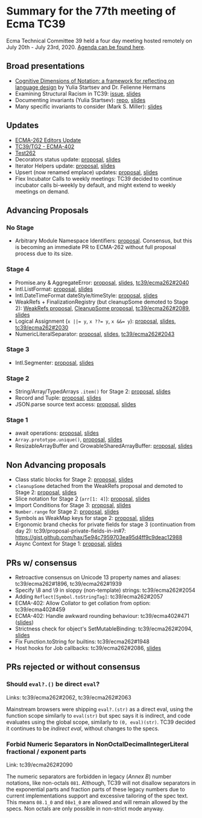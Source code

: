 # Summary for the 77th meeting of Ecma TC39

Ecma Technical Committee 39 held a four day meeting hosted remotely on July 20th - July 23rd, 2020. [Agenda can be found here](https://github.com/tc39/agendas/blob/master/2020/07.md).

## Broad presentations

- [Cognitive Dimensions of Notation: a framework for reflecting on language design](https://docs.google.com/presentation/d/1OpKfS5UYgcwmBuejoSOBpbgsYXXzO0gG7GJHo65UXPE) by Yulia Startsev and Dr. Felienne Hermans
- Examining Structural Racism in TC39: [issue](https://github.com/tc39/Reflector/issues/305), [slides](https://docs.google.com/presentation/d/1i9-VCNi4KZNisntn9TTCFaZhrPwMQr4XuYEqHBg7pAE)
- Documenting invariants (Yulia Startsev): [repo](https://github.com/codehag/documenting-invariants), [slides](https://docs.google.com/presentation/d/1a9-E87grtSbFGTHMfEJJoVjbHbSTe2PH_ed8StssZ_w)
- Many specific invariants to consider (Mark S. Miller): [slides](https://github.com/tc39/agendas/raw/master/2020/07-slides-some-invariants.pdf)

## Updates

- [ECMA-262 Editors Update](https://docs.google.com/presentation/d/1O8wGWehzMhqb_Jz2JfmyUxyUepxanc8sEVMlTRUVnfo)
- [TC39/TG2 - ECMA-402](https://docs.google.com/presentation/d/1C54jVjcuE27wq658CbMi0KEfa5ded_WIWvdq1JP8QDI)
- [Test262](https://docs.google.com/presentation/d/1tsqTUZioHi8YxRF_CapxcZTjZQYDClEgXOFUm0W4gHg)
- Decorators status update: [proposal](https://github.com/tc39/proposal-decorators/), [slides](https://slides.com/pzuraq/decorators-3cb407)
- Iterator Helpers update: [proposal](https://github.com/tc39/proposal-iterator-helpers), [slides](https://docs.google.com/presentation/d/1YNLzi_ENRtxp5bjhXMUplQ0VIQBUFLyucbNFt_oaNgQ)
- Upsert (now renamed emplace) updates: [proposal](https://github.com/tc39/proposal-upsert), [slides](https://docs.google.com/presentation/d/16PtTpuvkTFycaaqkk5XGZRPLNwzUrzBuN9y7VSrGX9k/edit#slide=id.p)
- Flex Incubator Calls to weekly meetings: TC39 decided to continue incubator calls bi-weekly by default, and might extend to weekly meetings on demand.

## Advancing Proposals

### No Stage

- Arbitrary Module Namespace Identifiers: [proposal](https://github.com/bmeck/proposal-arbitrary-module-namespace-identifiers). Consensus, but this is becoming an immediate PR to ECMA-262 without full proposal process due to its size.

### Stage 4

- Promise.any & AggregateError: [proposal](https://github.com/tc39/proposal-promise-any), [slides](https://docs.google.com/presentation/d/1PcfPP5nLVG8w5OosQt5PWwOmFUPuD5pg1rgGaF1JVis), [tc39/ecma262#2040](https://github.com/tc39/ecma262/pull/2040)
- Intl.ListFormat: [proposal](https://github.com/tc39/proposal-intl-list-format), [slides](https://docs.google.com/presentation/d/13gxxnt-JMuWXJhzwuU2jtBRZ8RGJgJ0Y8RsIvHEQU7k/edit#slide=id.p)
- Intl.DateTimeFormat dateStyle/timeStyle: [proposal](https://github.com/tc39/proposal-intl-datetime-style), [slides](https://docs.google.com/presentation/d/1USMb1b_1zDMAlw3Aw5k9DpqZsZ3NS_q9gOyhRCQc-qg)
- WeakRefs + FinalizationRegistry (but cleanupSome demoted to Stage 2): [WeakRefs proposal](https://github.com/tc39/proposal-weakrefs/), [CleanupSome proposal](https://github.com/codehag/proposal-cleanup-some), [tc39/ecma262#2089](https://github.com/tc39/ecma262/pull/2089), [slides](https://docs.google.com/presentation/d/1NYhEELzOnhJGU7inKz0r0TrEa0h33krr1nEb3X_ze5w)
- Logical Assignment (`x ||= y`, `x ??= y`, `x &&= y`): [proposal](https://github.com/tc39/proposal-logical-assignment), [slides](https://docs.google.com/presentation/d/1rq448C-mzxWzBs6RTInczGTjs4xv5gQenDJY1fGogX0), [tc39/ecma262#2030](https://github.com/tc39/ecma262/pull/2030)
- NumericLiteralSeparator: [proposal](https://github.com/tc39/proposal-numeric-separator), [slides](https://docs.google.com/presentation/d/1rLT5m3d0yk2KMlka4KZKf2uz9oITdpfr6evAV_jaKcc), [tc39/ecma262#2043](https://github.com/tc39/ecma262/pull/2043)

### Stage 3

- Intl.Segmenter: [proposal](https://github.com/tc39/proposal-intl-segmenter), [slides](https://docs.google.com/presentation/d/1LOOt4WPvQdOK3banHkz1V8sdl8Z-7Z9jXBRRS9Ek8-M)

### Stage 2

- String/Array/TypedArrays `.item()` for Stage 2: [proposal](https://github.com/tabatkins/proposal-item-method), [slides](https://docs.google.com/presentation/d/1N-oXRRKDA7patBA4HIYkzN67j1pbyOxuDZoYRvPFmuA)
- Record and Tuple: [proposal](https://github.com/tc39/proposal-record-tuple), [slides](https://button.dev/talks/record-and-tuple-tc39-july-2020.pdf)
- JSON.parse source text access: [proposal](https://tc39.es/proposal-json-parse-with-source/), [slides](https://docs.google.com/presentation/d/1MGJhUvrWl4dE4otjUm8jXDrhaZLh9g7dnasnfK-VyZg/edit?usp=sharing)

### Stage 1

- await operations: [proposal](https://jack-works.github.io/proposal-await.ops/), [slides](https://docs.google.com/presentation/d/116FDDK2klJoEL8s2Q7UXiDApC681N-Q9SwpC0toAzTU/edit#slide=id.g89f56b0333_1_40)
- `Array.prototype.unique()`, [proposal](https://github.com/TechQuery/array-unique-proposal), [slides](https://docs.google.com/presentation/d/116FDDK2klJoEL8s2Q7UXiDApC681N-Q9SwpC0toAzTU/edit#slide=id.g89f56b0333_1_150)
- ResizableArrayBuffer and GrowableSharedArrayBuffer: [proposal](https://github.com/syg/proposal-resizablearraybuffer), [slides](https://docs.google.com/presentation/d/17QwbVQEYClzfCDGgWyZg0V_zTC1DWsNwPWvJPuXIqRg)

## Non Advancing proposals

- Class static blocks for Stage 2: [proposal](https://tc39.es/proposal-class-static-block/), [slides](https://onedrive.live.com/view.aspx?resid=934F1675ED4C1638!291940&ithint=file%2cpptx&authkey=!ADFod3jufA89iM8)
- `cleanupSome` detached from the WeakRefs proposal and demoted to Stage 2: [proposal](https://github.com/codehag/proposal-cleanup-some), [slides](https://docs.google.com/presentation/d/1NYhEELzOnhJGU7inKz0r0TrEa0h33krr1nEb3X_ze5w)
- Slice notation for Stage 2 (`arr[1: 4]`): [proposal](https://github.com/tc39/proposal-slice-notation), [slides](https://docs.google.com/presentation/d/1EBpiGuYn2ChDvcd67fpz6gGY14kO8VCuAKOhFMxOqEQ)
- Import Conditions for Stage 3: [proposal](https://github.com/tc39/proposal-import-conditions), [slides](https://docs.google.com/presentation/d/18THsm_ZAog70m0ZlEokRCfyrarMiA1yr6YDAvFXjVNU)
- `Number.range` for Stage 2: [proposal](https://github.com/tc39/proposal-Number.range), [slides](https://docs.google.com/presentation/d/116FDDK2klJoEL8s2Q7UXiDApC681N-Q9SwpC0toAzTU/edit#slide=id.p)
- Symbols as WeakMap keys for stage 2: [proposal](https://github.com/tc39/proposal-symbols-as-weakmap-keys), [slides](https://docs.google.com/presentation/d/1AofgrikRJp4vTc_tqlchDk4DU9p4eqZdyxnlrFEYsvc/edit#slide=id.p)
- Ergonomic brand checks for private fields for stage 3 (continuation from day 2): tc39/proposal-private-fields-in-in#7: https://gist.github.com/hax/5e94c7959703ea95d4ff9c9deac12988
- Async Context for Stage 1: [proposal](https://github.com/legendecas/proposal-async-context), [slides](https://docs.google.com/presentation/d/1Ef2JI4ntkWd-M8fDqOGZGGh7CiPD05L39CZRSv1II_0/edit?usp=sharing)

## PRs w/ consensus

- Retroactive consensus on Unicode 13 property names and aliases: tc39/ecma262#1896, tc39/ecma262#1939
- Specify \8 and \9 in sloppy (non-template) strings: tc39/ecma262#2054
- Adding `Reflect[Symbol.toStringTag]`: tc39/ecma262#2057
- ECMA-402: Allow Collator to get collation from option: tc39/ecma402#459
- ECMA-402: Handle awkward rounding behaviour: tc39/ecma402#471 ([slides](https://docs.google.com/presentation/d/1QGUTz61o-X_HEgYrkTUXtScoRpu_KhXsoKxGyMQJthc))
- Strictness check for object's SetMutableBinding: tc39/ecma262#2094, [slides](https://docs.google.com/presentation/d/1O_YdntfiZMTsxX_2FPk1YZypEy1vncL3X1NCg-vmC1E)
- Fix Function.toString for builtins: tc39/ecma262#1948
- Host hooks for Job callbacks: tc39/ecma262#2086, [slides](https://docs.google.com/presentation/d/19S97ZqhibJABqzeP5ZU6Flk6TVgWzXuvJWFbNTTfpWs/edit?usp=sharing)

## PRs rejected or without consensus

### Should `eval?.()` be direct `eval`?

Links: tc39/ecma262#2062, tc39/ecma262#2063

Mainstream browsers were shipping `eval?.(str)` as a direct eval, using the function scope similarly to `eval(str)` but spec says it is indirect, and code evaluates using the global scope, similarly to `(0, eval)(str)`. TC39 decided it continues to be _indirect eval_, without changes to the specs.

### Forbid Numeric Separators in NonOctalDecimalIntegerLiteral fractional / exponent parts

Link: tc39/ecma262#2090

The numeric separators are forbidden in legacy (_Annex B_) number notations, like non-octals `081`. Although, TC39 will not disallow separators in the exponential parts and fraction parts of these legacy numbers due to current implementations support and excessive tailoring of the spec text. This means `08.1_0` and `08e1_0` are allowed and will remain allowed by the specs. Non octals are only possible in non-strict mode anyway.

